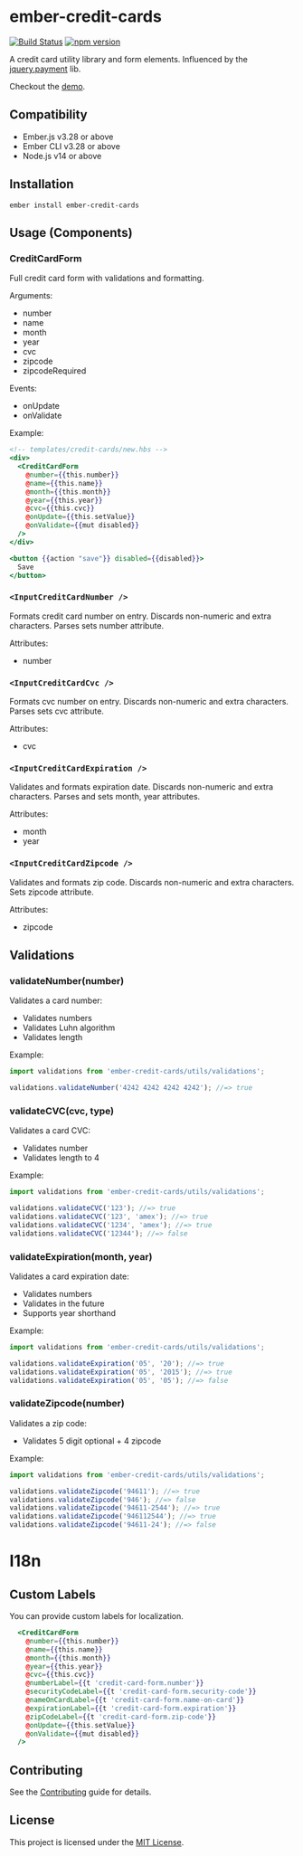 # ember-credit-cards

[![Build Status](https://travis-ci.org/arenoir/ember-credit-cards.svg)](https://travis-ci.org/arenoir/ember-credit-cards)
[![npm version](https://badge.fury.io/js/ember-credit-cards.svg)](https://badge.fury.io/js/ember-credit-cards)

A credit card utility library and form elements. Influenced by the [jquery.payment](https://github.com/stripe/jquery.payment) lib.

Checkout the [demo](https://arenoir.github.io/ember-credit-cards/).


## Compatibility

* Ember.js v3.28 or above
* Ember CLI v3.28 or above
* Node.js v14 or above


## Installation

```
ember install ember-credit-cards
```


## Usage (Components)

### CreditCardForm
Full credit card form with validations and formatting.

Arguments:
  * number
  * name
  * month
  * year
  * cvc
  * zipcode
  * zipcodeRequired

Events:
  * onUpdate
  * onValidate


Example:

``` hbs
<!-- templates/credit-cards/new.hbs -->
<div>
  <CreditCardForm
    @number={{this.number}}
    @name={{this.name}}
    @month={{this.month}}
    @year={{this.year}}
    @cvc={{this.cvc}}
    @onUpdate={{this.setValue}}
    @onValidate={{mut disabled}}
  />
</div>

<button {{action "save"}} disabled={{disabled}}>
  Save
</button>
```



### `<InputCreditCardNumber />`
Formats credit card number on entry. Discards non-numeric and extra characters. Parses sets number attribute.

Attributes:
  * number

### `<InputCreditCardCvc />`

Formats cvc number on entry. Discards non-numeric and extra characters. Parses sets cvc attribute.

Attributes:
  * cvc

### `<InputCreditCardExpiration />`

Validates and formats expiration date. Discards non-numeric and extra characters. Parses and sets month, year attributes.

Attributes:
  * month
  * year


### `<InputCreditCardZipcode />`

Validates and formats zip code. Discards non-numeric and extra characters. Sets zipcode attribute.

Attributes:
  * zipcode


## Validations

### validateNumber(number)

Validates a card number:

* Validates numbers
* Validates Luhn algorithm
* Validates length

Example:

``` javascript
import validations from 'ember-credit-cards/utils/validations';

validations.validateNumber('4242 4242 4242 4242'); //=> true
```

### validateCVC(cvc, type)

Validates a card CVC:

* Validates number
* Validates length to 4

Example:

``` javascript
import validations from 'ember-credit-cards/utils/validations';

validations.validateCVC('123'); //=> true
validations.validateCVC('123', 'amex'); //=> true
validations.validateCVC('1234', 'amex'); //=> true
validations.validateCVC('12344'); //=> false
```

### validateExpiration(month, year)

Validates a card expiration date:

* Validates numbers
* Validates in the future
* Supports year shorthand

Example:

``` javascript
import validations from 'ember-credit-cards/utils/validations';

validations.validateExpiration('05', '20'); //=> true
validations.validateExpiration('05', '2015'); //=> true
validations.validateExpiration('05', '05'); //=> false
```

### validateZipcode(number)

Validates a zip code:

* Validates 5 digit optional + 4 zipcode

Example:

``` javascript
import validations from 'ember-credit-cards/utils/validations';

validations.validateZipcode('94611'); //=> true
validations.validateZipcode('946'); //=> false
validations.validateZipcode('94611-2544'); //=> true
validations.validateZipcode('946112544'); //=> true
validations.validateZipcode('94611-24'); //=> false

```

# I18n

## Custom Labels

You can provide custom labels for localization.

``` hbs
  <CreditCardForm
    @number={{this.number}}
    @name={{this.name}}
    @month={{this.month}}
    @year={{this.year}}
    @cvc={{this.cvc}}
    @numberLabel={{t 'credit-card-form.number'}}
    @securityCodeLabel={{t 'credit-card-form.security-code'}}
    @nameOnCardLabel={{t 'credit-card-form.name-on-card'}}
    @expirationLabel={{t 'credit-card-form.expiration'}}
    @zipCodeLabel={{t 'credit-card-form.zip-code'}}
    @onUpdate={{this.setValue}}
    @onValidate={{mut disabled}}
  />
```

## Contributing

See the [Contributing](CONTRIBUTING.md) guide for details.


## License

This project is licensed under the [MIT License](LICENSE.md).
